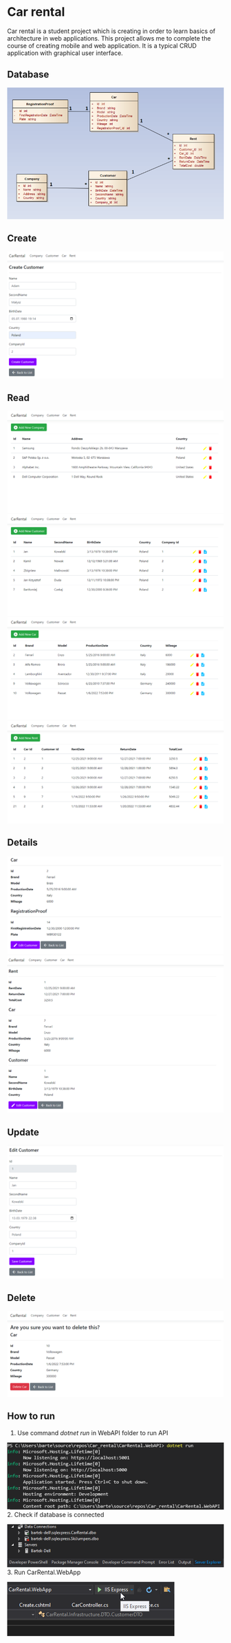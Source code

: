# Car rental
Car rental is a student project which is creating in order to learn basics of architecture in web applications. This project allows me to complete the course of creating mobile and web application. It is a typical CRUD application with graphical user interface.

## Database
![plot](./scr/db.png)
## Create
![plot](./scr/customer_create.png)
## Read
![plot](./scr/company.png)
![plot](./scr/customer.png)
![plot](./scr/car.png)
![plot](./scr/rent.png)
## Details
![plot](./scr/car_details.png)
![plot](./scr/rent_details.png)
## Update
![plot](./scr/customer_edit.png)
## Delete
![plot](./scr/car_delete.png)
## How to run
1. Use command *dotnet run* in WebAPI folder to run API

![plot](./scr/1.png)
2. Check if database is connected

![plot](./scr/2.png)
3. Run CarRental.WebApp

![plot](./scr/3.png)
